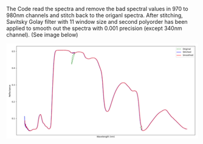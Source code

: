 The Code read the spectra and remove the bad spectral values in 970 to 980nm channels and stitch back to the origanl spectra. After stitching, Savitsky Golay filter with 11 window size and second polyorder has been applied to smooth out the spectra with 0.001 precision (except 340nm channel). (See image below)

![spetra](Spectra.PNG)
